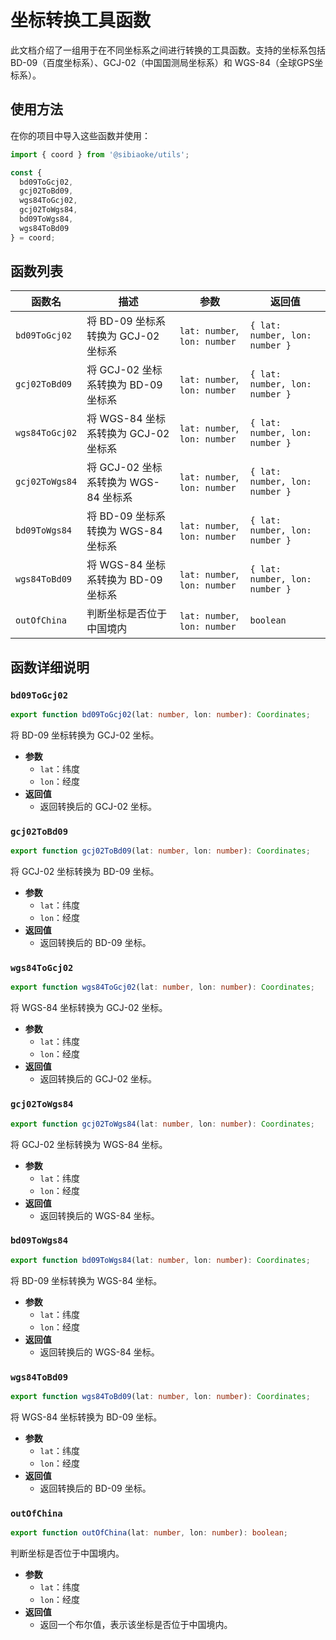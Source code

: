 
# 坐标转换工具函数

此文档介绍了一组用于在不同坐标系之间进行转换的工具函数。支持的坐标系包括 BD-09（百度坐标系）、GCJ-02（中国国测局坐标系）和 WGS-84（全球GPS坐标系）。

## 使用方法

在你的项目中导入这些函数并使用：

```typescript
import { coord } from '@sibiaoke/utils';

const {
  bd09ToGcj02,
  gcj02ToBd09,
  wgs84ToGcj02,
  gcj02ToWgs84,
  bd09ToWgs84,
  wgs84ToBd09
} = coord;

```

## 函数列表

| 函数名             | 描述                                                                                  | 参数                              | 返回值               |
| ------------------ | ------------------------------------------------------------------------------------- | --------------------------------- | ------------------ |
| `bd09ToGcj02`      | 将 BD-09 坐标系转换为 GCJ-02 坐标系                                                   | `lat: number`, `lon: number`     | `{ lat: number, lon: number }` |
| `gcj02ToBd09`      | 将 GCJ-02 坐标系转换为 BD-09 坐标系                                                   | `lat: number`, `lon: number`     | `{ lat: number, lon: number }` |
| `wgs84ToGcj02`     | 将 WGS-84 坐标系转换为 GCJ-02 坐标系                                                  | `lat: number`, `lon: number`     | `{ lat: number, lon: number }` |
| `gcj02ToWgs84`     | 将 GCJ-02 坐标系转换为 WGS-84 坐标系                                                  | `lat: number`, `lon: number`     | `{ lat: number, lon: number }` |
| `bd09ToWgs84`      | 将 BD-09 坐标系转换为 WGS-84 坐标系                                                   | `lat: number`, `lon: number`     | `{ lat: number, lon: number }` |
| `wgs84ToBd09`      | 将 WGS-84 坐标系转换为 BD-09 坐标系                                                   | `lat: number`, `lon: number`     | `{ lat: number, lon: number }` |
| `outOfChina`       | 判断坐标是否位于中国境内                                                              | `lat: number`, `lon: number`     | `boolean`            |

## 函数详细说明

### `bd09ToGcj02`

```typescript
export function bd09ToGcj02(lat: number, lon: number): Coordinates;
```

将 BD-09 坐标转换为 GCJ-02 坐标。

- **参数**
  - `lat`：纬度
  - `lon`：经度
- **返回值**
  - 返回转换后的 GCJ-02 坐标。

### `gcj02ToBd09`

```typescript
export function gcj02ToBd09(lat: number, lon: number): Coordinates;
```

将 GCJ-02 坐标转换为 BD-09 坐标。

- **参数**
  - `lat`：纬度
  - `lon`：经度
- **返回值**
  - 返回转换后的 BD-09 坐标。

### `wgs84ToGcj02`

```typescript
export function wgs84ToGcj02(lat: number, lon: number): Coordinates;
```

将 WGS-84 坐标转换为 GCJ-02 坐标。

- **参数**
  - `lat`：纬度
  - `lon`：经度
- **返回值**
  - 返回转换后的 GCJ-02 坐标。

### `gcj02ToWgs84`

```typescript
export function gcj02ToWgs84(lat: number, lon: number): Coordinates;
```

将 GCJ-02 坐标转换为 WGS-84 坐标。

- **参数**
  - `lat`：纬度
  - `lon`：经度
- **返回值**
  - 返回转换后的 WGS-84 坐标。

### `bd09ToWgs84`

```typescript
export function bd09ToWgs84(lat: number, lon: number): Coordinates;
```

将 BD-09 坐标转换为 WGS-84 坐标。

- **参数**
  - `lat`：纬度
  - `lon`：经度
- **返回值**
  - 返回转换后的 WGS-84 坐标。

### `wgs84ToBd09`

```typescript
export function wgs84ToBd09(lat: number, lon: number): Coordinates;
```

将 WGS-84 坐标转换为 BD-09 坐标。

- **参数**
  - `lat`：纬度
  - `lon`：经度
- **返回值**
  - 返回转换后的 BD-09 坐标。

### `outOfChina`

```typescript
export function outOfChina(lat: number, lon: number): boolean;
```

判断坐标是否位于中国境内。

- **参数**
  - `lat`：纬度
  - `lon`：经度
- **返回值**
  - 返回一个布尔值，表示该坐标是否位于中国境内。
